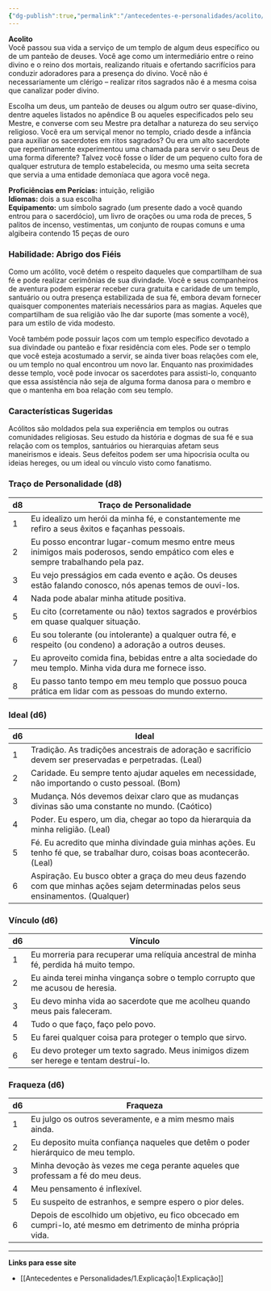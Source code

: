 ```yaml
---
{"dg-publish":true,"permalink":"/antecedentes-e-personalidades/acolito/","tags":["Antecedentes Acólito"]}
---
```


**Acolito**  
Você passou sua vida a serviço de um templo de algum deus específico ou de um panteão de deuses. Você age como um intermediário entre o reino divino e o reino dos mortais, realizando rituais e ofertando sacrifícios para conduzir adoradores para a presença do divino. Você não é necessariamente um clérigo – realizar ritos sagrados não é a mesma coisa que canalizar poder divino. 

Escolha um deus, um panteão de deuses ou algum outro ser quase-divino, dentre aqueles listados no apêndice B ou aqueles especificados pelo seu Mestre, e converse com seu Mestre pra detalhar a natureza do seu serviço religioso. Você era um serviçal menor no templo, criado desde a infância para auxiliar os sacerdotes em ritos sagrados? Ou era um alto sacerdote que repentinamente experimentou uma chamada para servir o seu Deus de uma forma diferente? Talvez você fosse o líder de um pequeno culto fora de qualquer estrutura de templo estabelecida, ou mesmo uma seita secreta que servia a uma entidade demoníaca que agora você nega.

**Proficiências em Perícias:** intuição, religião  
**Idiomas:** dois a sua escolha  
**Equipamento:** um símbolo sagrado (um presente dado a você quando entrou para o sacerdócio), um livro de orações ou uma roda de preces, 5 palitos de incenso, vestimentas, um conjunto de roupas comuns e uma algibeira contendo 15 peças de ouro

### Habilidade: Abrigo dos Fiéis
Como um acólito, você detém o respeito daqueles que compartilham de sua fé e pode realizar cerimônias de sua divindade. Você e seus companheiros de aventura podem esperar receber cura gratuita e caridade de um templo, santuário ou outra presença estabilizada de sua fé, embora devam fornecer quaisquer componentes materiais necessários para as magias. Aqueles que compartilham de sua religião vão lhe dar suporte (mas somente a você), para um estilo de vida modesto.

Você também pode possuir laços com um templo específico devotado a sua divindade ou panteão e fixar residência com eles. Pode ser o templo que você esteja acostumado a servir, se ainda tiver boas relações com ele, ou um templo no qual encontrou um novo lar. Enquanto nas proximidades desse templo, você pode invocar os sacerdotes para assisti-lo, conquanto que essa assistência não seja de alguma forma danosa para o membro e que o mantenha em boa relação com seu templo.

### Características Sugeridas
Acólitos são moldados pela sua experiência em templos ou outras comunidades religiosas. Seu estudo da história e dogmas de sua fé e sua relação com os templos, santuários ou hierarquias afetam seus maneirismos e ideais. Seus defeitos podem ser uma hipocrisia oculta ou ideias hereges, ou um ideal ou vínculo visto como fanatismo.

### Traço de Personalidade (d8)

| d8 | Traço de Personalidade |
|----|------------------------|
| 1  | Eu idealizo um herói da minha fé, e constantemente me refiro a seus êxitos e façanhas pessoais. |
| 2  | Eu posso encontrar lugar-comum mesmo entre meus inimigos mais poderosos, sendo empático com eles e sempre trabalhando pela paz. |
| 3  | Eu vejo presságios em cada evento e ação. Os deuses estão falando conosco, nós apenas temos de ouvi-los. |
| 4  | Nada pode abalar minha atitude positiva. |
| 5  | Eu cito (corretamente ou não) textos sagrados e provérbios em quase qualquer situação. |
| 6  | Eu sou tolerante (ou intolerante) a qualquer outra fé, e respeito (ou condeno) a adoração a outros deuses. |
| 7  | Eu aproveito comida fina, bebidas entre a alta sociedade do meu templo. Minha vida dura me fornece isso. |
| 8  | Eu passo tanto tempo em meu templo que possuo pouca prática em lidar com as pessoas do mundo externo. |

### Ideal (d6)

| d6 | Ideal |
|----|-------|
| 1  | Tradição. As tradições ancestrais de adoração e sacrifício devem ser preservadas e perpetradas. (Leal) |
| 2  | Caridade. Eu sempre tento ajudar aqueles em necessidade, não importando o custo pessoal. (Bom) |
| 3  | Mudança. Nós devemos deixar claro que as mudanças divinas são uma constante no mundo. (Caótico) |
| 4  | Poder. Eu espero, um dia, chegar ao topo da hierarquia da minha religião. (Leal) |
| 5  | Fé. Eu acredito que minha divindade guia minhas ações. Eu tenho fé que, se trabalhar duro, coisas boas acontecerão. (Leal) |
| 6  | Aspiração. Eu busco obter a graça do meu deus fazendo com que minhas ações sejam determinadas pelos seus ensinamentos. (Qualquer) |

### Vínculo (d6)

| d6 | Vínculo |
|----|--------|
| 1  | Eu morreria para recuperar uma relíquia ancestral de minha fé, perdida há muito tempo. |
| 2  | Eu ainda terei minha vingança sobre o templo corrupto que me acusou de heresia. |
| 3  | Eu devo minha vida ao sacerdote que me acolheu quando meus pais faleceram. |
| 4  | Tudo o que faço, faço pelo povo. |
| 5  | Eu farei qualquer coisa para proteger o templo que sirvo. |
| 6  | Eu devo proteger um texto sagrado. Meus inimigos dizem ser herege e tentam destruí-lo. |

### Fraqueza (d6)

| d6  | Fraqueza                                                                                                       |
| --- | -------------------------------------------------------------------------------------------------------------- |
| 1   | Eu julgo os outros severamente, e a mim mesmo mais ainda.                                                      |
| 2   | Eu deposito muita confiança naqueles que detêm o poder hierárquico de meu templo.                              |
| 3   | Minha devoção às vezes me cega perante aqueles que professam a fé do meu deus.                                 |
| 4   | Meu pensamento é inflexível.                                                                                   |
| 5   | Eu suspeito de estranhos, e sempre espero o pior deles.                                                        |
| 6   | Depois de escolhido um objetivo, eu fico obcecado em cumpri-lo, até mesmo em detrimento de minha própria vida. |
___
**Links para esse site**
- [[Antecedentes e Personalidades/1.Explicação\|1.Explicação]]